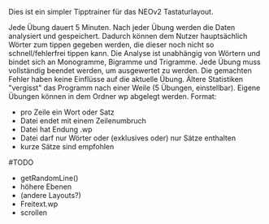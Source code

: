 Dies ist ein simpler Tipptrainer für das NEOv2 Tastaturlayout.

Jede Übung dauert 5 Minuten. Nach jeder Übung werden die Daten analysiert und gespeichert. Dadurch können dem Nutzer hauptsächlich Wörter zum tippen gegeben werden, die dieser noch nicht so schnell/fehlerfrei tippen kann. Die Analyse ist unabhängig von Wörtern und bindet sich an Monogramme, Bigramme und Trigramme.
Jede Übung muss vollständig beendet werden, um ausgewertet zu werden. Die gemachten Fehler haben keine Einflüsse auf die aktuelle Übung. Ältere Statistiken "vergisst" das Programm nach einer Weile (5 Übungen, einstellbar).
Eigene Übungen können in dem Ordner wp abgelegt werden.
Format:
* pro Zeile ein Wort oder Satz
* Datei endet mit einem Zeilenumbruch
* Datei hat Endung .wp
* Datei darf nur Wörter oder (exklusives oder) nur Sätze enthalten
* kurze Sätze sind empfohlen

#TODO
* getRandomLine()
* höhere Ebenen
* (andere Layouts?)
* Freitext.wp
* scrollen

